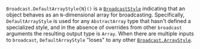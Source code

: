 `Broadcast.DefaultArrayStyle{N}()` is a [`BroadcastStyle`](@ref) indicating that an object behaves as an `N`-dimensional array for broadcasting. Specifically, `DefaultArrayStyle` is used for any `AbstractArray` type that hasn't defined a specialized style, and in the absence of overrides from other `broadcast` arguments the resulting output type is `Array`. When there are multiple inputs to `broadcast`, `DefaultArrayStyle` "loses" to any other [`Broadcast.ArrayStyle`](@ref).
